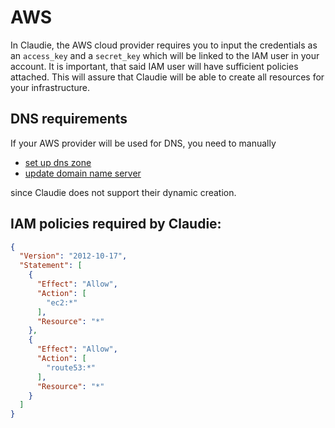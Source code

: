 # AWS

In Claudie, the AWS cloud provider requires you to input the credentials as an `access_key` and a `secret_key` which will be linked to the IAM user in your account. It is important, that said IAM user will have sufficient policies attached. This will assure that Claudie will be able to create all resources for your infrastructure.

## DNS requirements

If your AWS provider will be used for DNS, you need to manually

- [set up dns zone](https://aws.amazon.com/route53/)
- [update domain name server](https://docs.aws.amazon.com/Route53/latest/DeveloperGuide/GetInfoAboutHostedZone.html)

since Claudie does not support their dynamic creation.

## IAM policies required by Claudie:

```json
{
  "Version": "2012-10-17",
  "Statement": [
    {
      "Effect": "Allow",
      "Action": [
        "ec2:*"
      ],
      "Resource": "*"
    },
    {
      "Effect": "Allow",
      "Action": [
        "route53:*"
      ],
      "Resource": "*"
    }
  ]
}
```